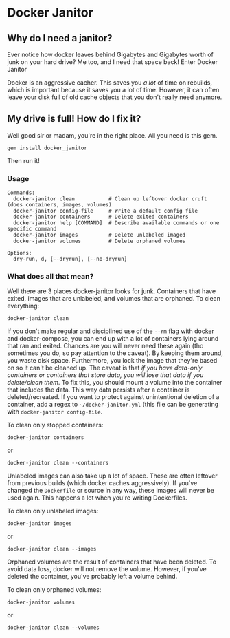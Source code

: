 # Docker Janitor

## Why do I need a janitor?

Ever notice how docker leaves behind Gigabytes and Gigabytes worth of junk
on your hard drive?  Me too, and I need that space back!  Enter Docker Janitor

Docker is an aggressive cacher.  This saves you _a lot_ of time on rebuilds,
which is important because it saves you a lot of time.  However, it can often
leave your disk full of old cache objects that you don't really need anymore.

## My drive is full!  How do I fix it?

Well good sir or madam, you're in the right place.  All you need is this gem.

```
gem install docker_janitor
```

Then run it!

### Usage

```
Commands:
  docker-janitor clean           # Clean up leftover docker cruft (does containers, images, volumes)
  docker-janitor config-file     # Write a default config file
  docker-janitor containers      # Delete exited containers
  docker-janitor help [COMMAND]  # Describe available commands or one specific command
  docker-janitor images          # Delete unlabeled imaged
  docker-janitor volumes         # Delete orphaned volumes

Options:
  dry-run, d, [--dryrun], [--no-dryrun]
```

### What does all that mean?

Well there are 3 places docker-janitor looks for junk.  Containers that have
exited, images that are unlabeled, and volumes that are orphaned.  To clean everything:

```
docker-janitor clean
```

If you don't make regular and disciplined use of the `--rm` flag with docker and
docker-compose, you can end up with a lot of containers lying around that ran and
exited.  Chances are you will never need these again (tho sometimes you do, so pay
attention to the caveat).  By keeping them around, you waste disk space.
Furthermore, you lock the image that they're based on so it can't be cleaned up.
The caveat is that *if you have data-only containers or containers that store
data, you will lose that data if you delete/clean them*.  To fix this, you should
mount a volume into the container that includes the data.  This way data persists
after a container is deleted/recreated.  If you want to protect against
unintentional deletion of a container, add a regex to `~/docker-janitor.yml`
(this file can be generating with `docker-janitor config-file`.

To clean only stopped containers:

```
docker-janitor containers
```

or

```
docker-janitor clean --containers
```

Unlabeled images can also take up a lot of space.  These are often leftover
from previous builds (which docker caches aggressively).  If you've changed
the `Dockerfile` or source in any way, these images will never be used again.
This happens a lot when you're writing Dockerfiles.

To clean only unlabeled images:

```
docker-janitor images
```

or

```
docker-janitor clean --images
```

Orphaned volumes are the result of containers that have been deleted.
To avoid data loss, docker will not remove the volume.  However, if you've
deleted the container, you've probably left a volume behind.

To clean only orphaned volumes:

```
docker-janitor volumes
```

or

```
docker-janitor clean --volumes
```
